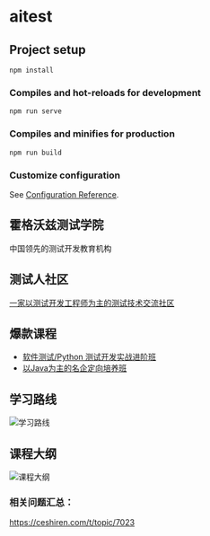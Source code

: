 # aitest

## Project setup
```
npm install
```

### Compiles and hot-reloads for development
```
npm run serve
```

### Compiles and minifies for production
```
npm run build
```

### Customize configuration
See [Configuration Reference](https://cli.vuejs.org/config/).

## 霍格沃兹测试学院
中国领先的测试开发教育机构

## 测试人社区
[一家以测试开发工程师为主的测试技术交流社区](https://ceshiren.com)

## 爆款课程

- [软件测试/Python 测试开发实战进阶班](https://ke.qq.com/course/254956?tuin=80a17e32)
- [以Java为主的名企定向培养班](https://ke.qq.com/course/348893?tuin=80a17e32)

## 学习路线

![学习路线](https://10.url.cn/qqke_course_info/ajNVdqHZLLAcV9rn9icLpWdM5gxUiacyxyQlIcwwGe5HvkPYqJ4BXWVafMDp7rH3iar6bx9oJsGXCs/)

## 课程大纲

![课程大纲](https://10.url.cn/qqke_course_info/ajNVdqHZLLAfjoLTZ1rgMA8bkJYK7ExcoN6ya00siczN69l5wwrSbQ0WCmel9lEqmFuicNq1vHLUM/)

### 相关问题汇总：
https://ceshiren.com/t/topic/7023
